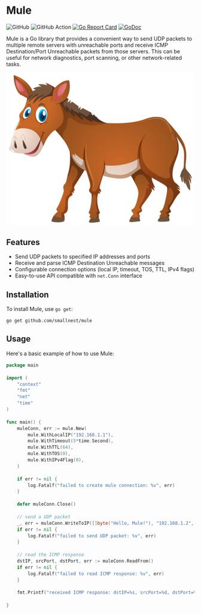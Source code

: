 # Mule
![GitHub](https://img.shields.io/github/license/smallnest/mule) ![GitHub Action](https://github.com/smallnest/mule/actions/workflows/action.yaml/badge.svg) [![Go Report Card](https://goreportcard.com/badge/github.com/smallnest/mule)](https://goreportcard.com/report/github.com/smallnest/mule)  [![GoDoc](https://godoc.org/github.com/smallnest/mule?status.png)](http://godoc.org/github.com/smallnest/mule)  



Mule is a Go library that provides a convenient way to send UDP packets to multiple remote servers with unreachable ports and receive ICMP Destination/Port Unreachable packets from those servers. This can be useful for network diagnostics, port scanning, or other network-related tasks.


![](mule.jpg)

## Features

- Send UDP packets to specified IP addresses and ports
- Receive and parse ICMP Destination Unreachable messages
- Configurable connection options (local IP, timeout, TOS, TTL, IPv4 flags)
- Easy-to-use API compatible with `net.Conn` interface

## Installation

To install Mule, use `go get`:

```
go get github.com/smallnest/mule
```

## Usage

Here's a basic example of how to use Mule:

```go
package main

import (
	"context"
	"fmt"
	"net"
	"time"
)

func main() {
	muleConn, err := mule.New(
		mule.WithLocalIP("192.168.1.1"),
		mule.WithTimeout(5*time.Second),
		mule.WithTTL(64),
		mule.WithTOS(0),
		mule.WithIPv4Flag(0),
	)

    if err != nil {
        log.Fatalf("failed to create mule connection: %v", err)
    }

    defer muleConn.Close()

    // send a UDP packet
    _, err = muleConn.WriteToIP([]byte("Hello, Mule!"), "192.168.1.2", 1234, 80)
    if err != nil { 
        log.Fatalf("failed to send UDP packet: %v", err)
    }

    // read the ICMP response
    dstIP, srcPort, dstPort, err := muleConn.ReadFrom()
    if err != nil {
        log.Fatalf("failed to read ICMP response: %v", err)
    }
    
    fmt.Printf("received ICMP response: dstIP=%s, srcPort=%d, dstPort=%d\n", dstIP, srcPort, dstPort)

}
```



